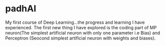 # padhAI
My first course of Deep Learning...the progress and learning I have experienced.
The first new thing I have explored is the coding part of MP neuron(The simplest artificial neuron with only one parameter i.e Bias) and Perceptron (Seocond simplest artificial neuron with weights and biases).
